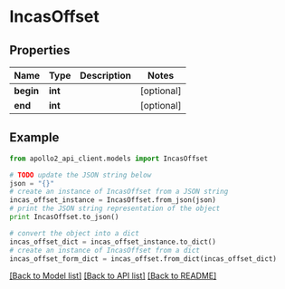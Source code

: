 # IncasOffset


## Properties
Name | Type | Description | Notes
------------ | ------------- | ------------- | -------------
**begin** | **int** |  | [optional] 
**end** | **int** |  | [optional] 

## Example

```python
from apollo2_api_client.models import IncasOffset

# TODO update the JSON string below
json = "{}"
# create an instance of IncasOffset from a JSON string
incas_offset_instance = IncasOffset.from_json(json)
# print the JSON string representation of the object
print IncasOffset.to_json()

# convert the object into a dict
incas_offset_dict = incas_offset_instance.to_dict()
# create an instance of IncasOffset from a dict
incas_offset_form_dict = incas_offset.from_dict(incas_offset_dict)
```
[[Back to Model list]](../README.md#documentation-for-models) [[Back to API list]](../README.md#documentation-for-api-endpoints) [[Back to README]](../README.md)


